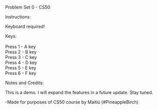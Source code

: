 Problem Set 0 - CS50

Instructions:

Keyboard required!

Keys:
<br /><br />
Press 1 - A key <br />
Press 2 - B key <br />
Press 3 - C key <br />
Press 4 - D key <br />
Press 5 - E key <br />
Press 6 - F key <br />

Notes and Credits:

This is a demo. I will expand the features in a future update. Stay tuned.

   -Made for purposes of CS50 course by Maitiú (#PineappleBirch)
